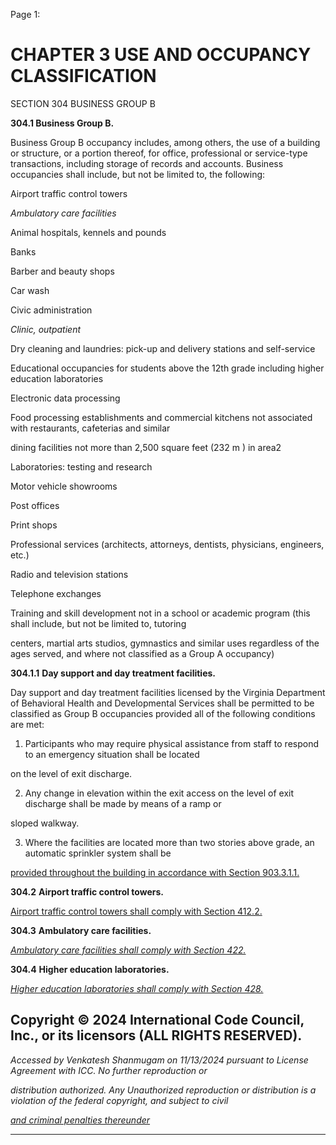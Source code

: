 Page 1:

# CHAPTER 3 USE AND OCCUPANCY CLASSIFICATION

 SECTION 304
 BUSINESS GROUP B


**304.1 Business Group B.**


Business Group B occupancy includes, among others, the use of a building or structure, or a portion thereof, for office,
professional or service-type transactions, including storage of records and accounts. Business occupancies shall include,
but not be limited to, the following:


Airport traffic control towers

_Ambulatory care facilities_

Animal hospitals, kennels and pounds

Banks

Barber and beauty shops

Car wash

Civic administration

_Clinic, outpatient_

Dry cleaning and laundries: pick-up and delivery stations and self-service

Educational occupancies for students above the 12th grade including higher education laboratories

Electronic data processing


Food processing establishments and commercial kitchens not associated with restaurants, cafeterias and similar


dining facilities not more than 2,500 square feet (232 m ) in area2


Laboratories: testing and research

Motor vehicle showrooms

Post offices

Print shops

Professional services (architects, attorneys, dentists, physicians, engineers, etc.)

Radio and television stations

Telephone exchanges

Training and skill development not in a school or academic program (this shall include, but not be limited to, tutoring

centers, martial arts studios, gymnastics and similar uses regardless of the ages served, and where not classified
as a Group A occupancy)

**304.1.1** **Day support and day treatment facilities.**

Day support and day treatment facilities licensed by the Virginia Department of Behavioral Health and Developmental
Services shall be permitted to be classified as Group B occupancies provided all of the following conditions are met:

1. Participants who may require physical assistance from staff to respond to an emergency situation shall be located

on the level of exit discharge.

2. Any change in elevation within the exit access on the level of exit discharge shall be made by means of a ramp or

sloped walkway.

3. Where the facilities are located more than two stories above grade, an automatic sprinkler system shall be

[provided throughout the building in accordance with Section 903.3.1.1.](http://codes.iccsafe.org/#VACC2021P1_Ch09_Sec903.3.1.1)

**304.2** **Airport traffic control towers.**

[Airport traffic control towers shall comply with Section 412.2.](http://codes.iccsafe.org/#VACC2021P1_Ch04_Sec412.2)

**304.3** **Ambulatory care facilities.**

_[Ambulatory care facilities shall comply with Section 422.](http://codes.iccsafe.org/#VACC2021P1_Ch04_Sec422)_

**304.4** **Higher education laboratories.**

_[Higher education laboratories shall comply with Section 428.](http://codes.iccsafe.org/#VACC2021P1_Ch04_Sec428)_

## Copyright © 2024 International Code Council, Inc., or its licensors (ALL RIGHTS RESERVED).

_Accessed by Venkatesh Shanmugam on 11/13/2024 pursuant to License Agreement with ICC. No further reproduction or_

_distribution authorized. Any Unauthorized reproduction or distribution is a violation of the federal copyright, and subject to civil_

_[and criminal penalties thereunder](http://codes.iccsafe.org/content/VACC2021P1/chapter-3-use-and-occupancy-classification#VACC2021P1_Ch03_Sec304)_


-----



